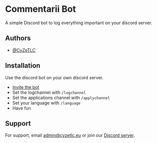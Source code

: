 # Commentarii Bot

A simple Discord bot to log everything important on your discord server.


## Authors

- [@CyZeTLC](https://www.github.com/CyZeTLC)


## Installation

Use the discord bot on your own discord server.

- [Invite the bot](https://discord.com/oauth2/authorize?client_id=1007778519717269516&scope=bot&permissions=8)
- Set the logchannel with `/logchannel`
- Set the applications channel with `/applychannel`
- Set your language with `/language`
- Have fun

## Support

For support, email admin@cyzetlc.eu or join our [Discord server](https://discord.gg/x2mhSz3eFf).
